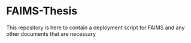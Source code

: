 # FAIMS-Thesis
This repository is here to contain a deployment script for FAIMS and any other documents that are necessary 
